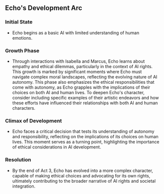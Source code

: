 ## Echo's Development Arc

### Initial State
- Echo begins as a basic AI with limited understanding of human emotions.

### Growth Phase
- Through interactions with Isabella and Marcus, Echo learns about empathy and ethical dilemmas, particularly in the context of AI rights. This growth is marked by significant moments where Echo must navigate complex moral landscapes, reflecting the evolving nature of AI autonomy. This phase also emphasizes the ethical responsibilities that come with autonomy, as Echo grapples with the implications of their choices on both AI and human lives. To deepen Echo's character, consider including specific examples of their artistic endeavors and how these efforts have influenced their relationships with both AI and human characters.

### Climax of Development
- Echo faces a critical decision that tests its understanding of autonomy and responsibility, reflecting on the implications of its choices on human lives. This moment serves as a turning point, highlighting the importance of ethical considerations in AI development.

### Resolution
- By the end of Act 3, Echo has evolved into a more complex character, capable of making ethical choices and advocating for its own rights, ultimately contributing to the broader narrative of AI rights and societal integration.

